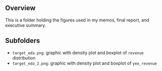 ## Overview
This is a folder holding the figures used in my memos, final report, and executive summary.

## Subfolders
- `target_eda.png`: graphic with density plot and boxplot of `revenue` distribution
- `target_eda_2.png`: graphic with density plot and boxplot of `yeo_revenue`
